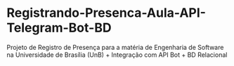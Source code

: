 # Registrando-Presenca-Aula-API-Telegram-Bot-BD
Projeto de Registro de Presença para a matéria de Engenharia de Software na Universidade de Brasília (UnB) + Integração com API Bot + BD Relacional
